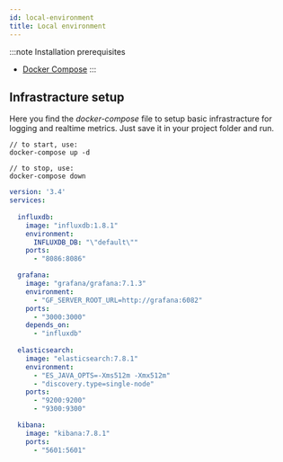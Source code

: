 ```yaml
---
id: local-environment
title: Local environment
---
```


:::note
Installation prerequisites

- [Docker Compose](https://docs.docker.com/compose/install/)
:::

## Infrastracture setup

Here you find the *docker-compose* file to setup basic infrastracture for logging and realtime metrics. Just save it in your project folder and run.

```code
// to start, use:
docker-compose up -d

// to stop, use:
docker-compose down
```

```yaml title="docker-compose.yaml"
version: '3.4'
services:
  
  influxdb:
    image: "influxdb:1.8.1"
    environment:
      INFLUXDB_DB: "\"default\""
    ports:
      - "8086:8086"

  grafana:
    image: "grafana/grafana:7.1.3"
    environment:
      - "GF_SERVER_ROOT_URL=http://grafana:6082"
    ports:
      - "3000:3000"
    depends_on:
      - "influxdb"
      
  elasticsearch:
    image: "elasticsearch:7.8.1"
    environment:
      - "ES_JAVA_OPTS=-Xms512m -Xmx512m"
      - "discovery.type=single-node"
    ports:
      - "9200:9200"
      - "9300:9300"

  kibana:
    image: "kibana:7.8.1"
    ports:
      - "5601:5601"
```